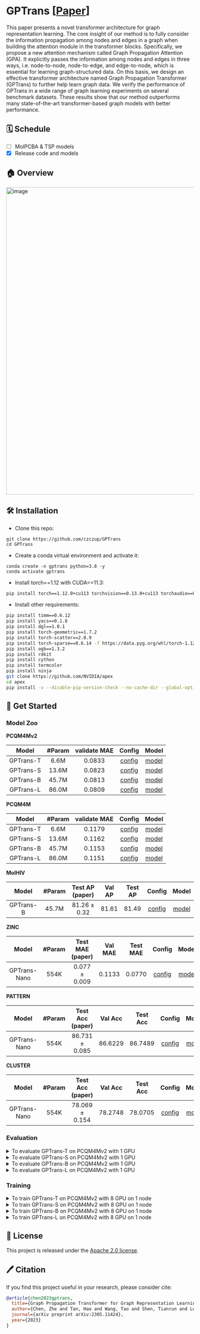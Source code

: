 # GPTrans [[Paper](https://arxiv.org/abs/2305.11424)]

<!-- ## Description -->

This paper presents a novel transformer architecture for graph representation learning. The core insight of our method is to fully consider the information propagation among nodes and edges in a graph when building the attention module in the transformer blocks. Specifically, we propose a new attention mechanism called Graph Propagation Attention (GPA). It explicitly passes the information among nodes and edges in three ways, i.e. node-to-node, node-to-edge, and edge-to-node, which is essential for learning graph-structured data. On this basis, we design an effective transformer architecture named Graph Propagation Transformer (GPTrans) to further help learn graph data. We verify the performance of GPTrans in a wide range of graph learning experiments on several benchmark datasets. These results show that our method outperforms many state-of-the-art transformer-based graph models with better performance.

## 🗓️ Schedule

- [ ] MolPCBA & TSP models
- [x] Release code and models

## 🏠 Overview

<img width="826" alt="image" src="https://github.com/czczup/GPTrans/assets/23737120/105c3aae-ac65-4fac-9e4a-94ff5436508a">

## 🛠️ Installation

- Clone this repo:

```
git clone https://github.com/czczup/GPTrans
cd GPTrans
```

- Create a conda virtual environment and activate it:

```
conda create -n gptrans python=3.8 -y
conda activate gptrans
```

- Install torch==1.12 with CUDA==11.3:

```bash
pip install torch==1.12.0+cu113 torchvision==0.13.0+cu113 torchaudio==0.12.0 --extra-index-url https://download.pytorch.org/whl/cu113
```

- Install other requirements:

```bash
pip install timm==0.6.12
pip install yacs==0.1.8
pip install dgl==1.0.1
pip install torch-geometric==1.7.2
pip install torch-scatter==2.0.9
pip install torch-sparse==0.6.14 -f https://data.pyg.org/whl/torch-1.12.0+cu113.html
pip install ogb==1.3.2
pip install rdkit
pip install cython
pip install termcolor
pip install ninja
git clone https://github.com/NVIDIA/apex
cd apex
pip install -v --disable-pip-version-check --no-cache-dir --global-option="--cpp_ext" --global-option="--cuda_ext" ./
```

## 🎯 Get Started

### Model Zoo

**PCQM4Mv2**

| Model     | #Param | validate MAE | Config                                                 | Model                                                                                  |
|:---------:|:------:|:------------:|:------------------------------------------------------:|:--------------------------------------------------------------------------------------:|
| GPTrans-T | 6.6M   | 0.0833       | [config](configs/pcqm4mv2/gptrans_tiny_pcqm4mv2.yaml)  | [model](https://huggingface.co/czczup/GPTrans/resolve/main/gptrans_tiny_pcqm4mv2.pth)  |
| GPTrans-S | 13.6M  | 0.0823       | [config](configs/pcqm4mv2/gptrans_small_pcqm4mv2.yaml) | [model](https://huggingface.co/czczup/GPTrans/resolve/main/gptrans_small_pcqm4mv2.pth) |
| GPTrans-B | 45.7M  | 0.0813       | [config](configs/pcqm4mv2/gptrans_base_pcqm4mv2.yaml)  | [model](https://huggingface.co/czczup/GPTrans/resolve/main/gptrans_base_pcqm4mv2.pth)  |
| GPTrans-L | 86.0M  | 0.0809       | [config](configs/pcqm4mv2/gptrans_large_pcqm4mv2.yaml) | [model](https://huggingface.co/czczup/GPTrans/resolve/main/gptrans_large_pcqm4mv2.pth) |

**PCQM4M**

| Model     | #Param | validate MAE | Config                                             | Model                                                                                |
|:---------:|:------:|:------------:|:--------------------------------------------------:|:------------------------------------------------------------------------------------:|
| GPTrans-T | 6.6M   | 0.1179       | [config](configs/pcqm4m/gptrans_tiny_pcqm4m.yaml)  | [model](https://huggingface.co/czczup/GPTrans/resolve/main/gptrans_tiny_pcqm4m.pth)  |
| GPTrans-S | 13.6M  | 0.1162       | [config](configs/pcqm4m/gptrans_small_pcqm4m.yaml) | [model](https://huggingface.co/czczup/GPTrans/resolve/main/gptrans_small_pcqm4m.pth) |
| GPTrans-B | 45.7M  | 0.1153       | [config](configs/pcqm4m/gptrans_base_pcqm4m.yaml)  | [model](https://huggingface.co/czczup/GPTrans/resolve/main/gptrans_base_pcqm4m.pth)  |
| GPTrans-L | 86.0M  | 0.1151       | [config](configs/pcqm4m/gptrans_large_pcqm4m.yaml) | [model](https://huggingface.co/czczup/GPTrans/resolve/main/gptrans_large_pcqm4m.pth) |

**MolHIV**

| Model     | #Param | Test AP (paper) | Val AP | Test AP | Config                                            | Model                                                                               |
|:---------:|:------:|:---------------:|:------:|:-------:|:-------------------------------------------------:|:-----------------------------------------------------------------------------------:|
| GPTrans-B | 45.7M  | 81.26 ± 0.32    | 81.61  | 81.49   | [config](configs/molhiv/gptrans_base_molhiv.yaml) | [model](https://huggingface.co/czczup/GPTrans/resolve/main/gptrans_base_molhiv.pth) |

**ZINC**

| Model        | #Param | Test MAE (paper) | Val MAE | Test MAE | Config                                        | Model                                                                             |
|:------------:|:------:|:----------------:|:-------:|:--------:|:---------------------------------------------:|:---------------------------------------------------------------------------------:|
| GPTrans-Nano | 554K   | 0.077 ± 0.009    | 0.1133  | 0.0770   | [config](configs/zinc/gptrans_nano_zinc.yaml) | [model](https://huggingface.co/czczup/GPTrans/resolve/main/gptrans_nano_zinc.pth) |

**PATTERN**

| Model        | #Param | Test Acc (paper) | Val Acc | Test Acc | Config                                              | Model                                                                                |
|:------------:|:------:|:----------------:|:-------:|:--------:|:---------------------------------------------------:|:------------------------------------------------------------------------------------:|
| GPTrans-Nano | 554K   | 86.731 ± 0.085   | 86.6229 | 86.7489  | [config](configs/pattern/gptrans_nano_pattern.yaml) | [model](https://huggingface.co/czczup/GPTrans/resolve/main/gptrans_nano_pattern.pth) |

**CLUSTER**

| Model        | #Param | Test Acc (paper) | Val Acc | Test Acc | Config                                              | Model                                                                                |
|:------------:|:------:|:----------------:|:-------:|:--------:|:---------------------------------------------------:|:------------------------------------------------------------------------------------:|
| GPTrans-Nano | 554K   | 78.069 ± 0.154   | 78.2748 | 78.0705  | [config](configs/cluster/gptrans_nano_cluster.yaml) | [model](https://huggingface.co/czczup/GPTrans/resolve/main/gptrans_nano_cluster.pth) |

### Evaluation

<details>
<summary> To evaluate GPTrans-T on PCQM4Mv2 with 1 GPU </summary>
<br>
<div>

```shell
wget https://huggingface.co/czczup/GPTrans/resolve/main/gptrans_tiny_pcqm4mv2.pth
sh dist_train.sh configs/pcqm4mv2/gptrans_tiny_pcqm4mv2.yaml 1 --resume ./gptrans_tiny_pcqm4mv2.pth --eval
```

</div>
</details>

<details>
<summary> To evaluate GPTrans-S on PCQM4Mv2 with 1 GPU </summary>
<br>
<div>

```shell
wget https://huggingface.co/czczup/GPTrans/resolve/main/gptrans_small_pcqm4mv2.pth
sh dist_train.sh configs/pcqm4mv2/gptrans_small_pcqm4mv2.yaml 1 --resume ./gptrans_small_pcqm4mv2.pth --eval
```

</div>
</details>

<details>
<summary> To evaluate GPTrans-B on PCQM4Mv2 with 1 GPU </summary>
<br>
<div>

```shell
wget https://huggingface.co/czczup/GPTrans/resolve/main/gptrans_base_pcqm4mv2.pth
sh dist_train.sh configs/pcqm4mv2/gptrans_base_pcqm4mv2.yaml 1 --resume ./gptrans_base_pcqm4mv2.pth --eval
```

</div>
</details>

<details>
<summary> To evaluate GPTrans-L on PCQM4Mv2 with 1 GPU </summary>
<br>
<div>

```shell
wget https://huggingface.co/czczup/GPTrans/resolve/main/gptrans_large_pcqm4mv2.pth
sh dist_train.sh configs/pcqm4mv2/gptrans_large_pcqm4mv2.yaml 1 --resume ./gptrans_large_pcqm4mv2.pth --eval
```

</div>
</details>

### Training

<details>
<summary> To train GPTrans-T on PCQM4Mv2 with 8 GPU on 1 node </summary>
<br>
<div>

```shell
sh dist_train.sh configs/pcqm4mv2/gptrans_tiny_pcqm4mv2.yaml 8
```

</div>
</details>

<details>
<summary> To train GPTrans-S on PCQM4Mv2 with 8 GPU on 1 node </summary>
<br>
<div>

```shell
sh dist_train.sh configs/pcqm4mv2/gptrans_small_pcqm4mv2.yaml 8
```

</div>
</details>

<details>
<summary> To train GPTrans-B on PCQM4Mv2 with 8 GPU on 1 node </summary>
<br>
<div>

```shell
sh dist_train.sh configs/pcqm4mv2/gptrans_base_pcqm4mv2.yaml 8
```

</div>
</details>

<details>
<summary> To train GPTrans-L on PCQM4Mv2 with 8 GPU on 1 node </summary>
<br>
<div>

```shell
sh dist_train.sh configs/pcqm4mv2/gptrans_large_pcqm4mv2.yaml 8
```

</div>
</details>

## 🎫 License

This project is released under the [Apache 2.0 license](LICENSE).

## 🖊️ Citation

If you find this project useful in your research, please consider cite:

```BibTeX
@article{chen2023gptrans,
  title={Graph Propagation Transformer for Graph Representation Learning},
  author={Chen, Zhe and Tan, Hao and Wang, Tao and Shen, Tianrun and Lu, Tong and Peng, Qiuying and Cheng, Cheng and Qi, Yue},
  journal={arXiv preprint arXiv:2305.11424},
  year={2023}
}
```
